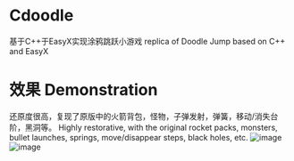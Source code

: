 # Cdoodle
基于C++于EasyX实现涂鸦跳跃小游戏
replica of Doodle Jump based on C++ and EasyX
# 效果 Demonstration
还原度很高，复现了原版中的火箭背包，怪物，子弹发射，弹簧，移动/消失台阶，黑洞等。
Highly restorative, with the original rocket packs, monsters, bullet launches, springs, move/disappear steps, black holes, etc.
![image](https://github.com/no996no007/Cdoodle/assets/135965025/2474e6a3-ee8e-4316-afcd-7312a2696e94)
![image](https://github.com/no996no007/Cdoodle/assets/135965025/86e953c8-7e55-429d-aa91-0b350b55288f)
